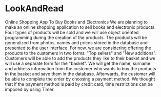 # LookAndRead
Online Shopping App To Buy Books and Electronics
We are planning to make an online shopping application to sell books and electronic products. Four types of products will be sold and we will use object oriented programming during the creation of the products. The products will be generalized from photos, names and prices stored in the database and presented to the user interface. For now, we are considering offering the products to the customers in two forms: "Top sellers" and "New additions". Customers will be able to add the products they like to their basket and we will use a separate form for the "basket". We will get the name, surname and address information from the customer who wants to buy the products in the basket and save them in the database. Afterwards, the customer will be able to complete the order by choosing a payment method. We thought that if the payment method is paid by credit card, time restrictions can be imposed by using Timer.
